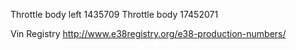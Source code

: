 
Throttle body left 1435709
Throttle body 17452071



Vin Registry http://www.e38registry.org/e38-production-numbers/
